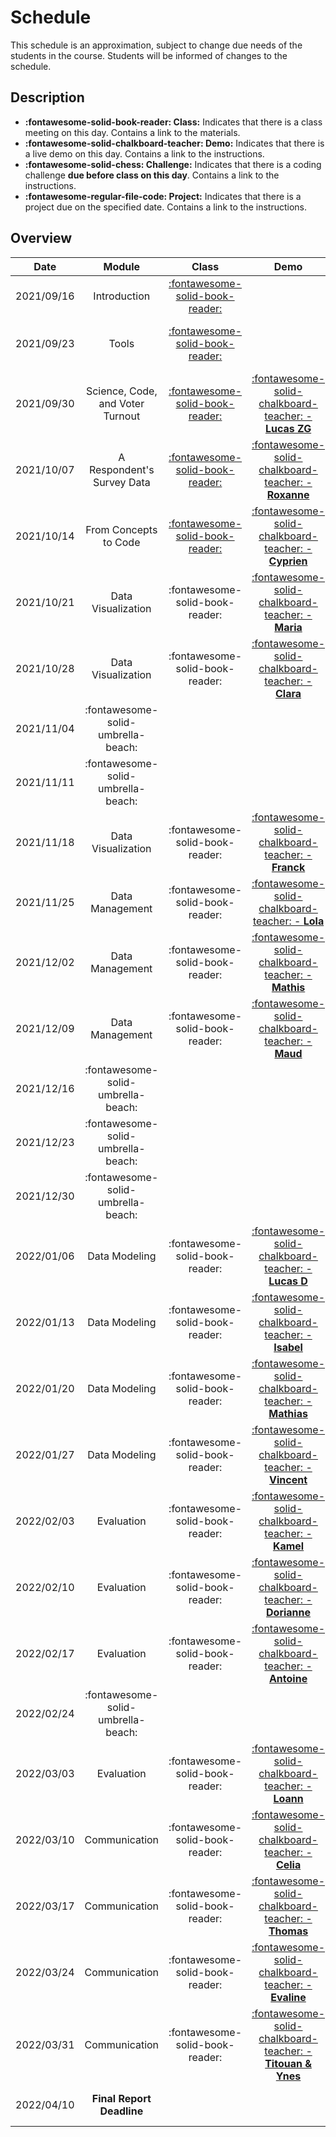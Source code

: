 # Schedule

This schedule is an approximation, subject to change due needs of the students in the course. Students will be informed of changes to the schedule.

## Description
- **:fontawesome-solid-book-reader: Class:** Indicates that there is a class meeting on this day. Contains a link to the materials.
- **:fontawesome-solid-chalkboard-teacher: Demo:** Indicates that there is a live demo on this day. Contains a link to the instructions.
- **:fontawesome-solid-chess: Challenge:** Indicates that there is a coding challenge **due before class on this day**. Contains a link to the instructions.
- **:fontawesome-regular-file-code: Project:** Indicates that there is a project due on the specified date. Contains a link to the instructions.

## Overview

| Date       | Module                           | Class                                                       | Demo                                                                                 | Deadline                                                                                                                                   |
| :-:        | :-:                              | :-:                                                         | :-:                                                                                  | :-:                                                                                                                                        |
| 2021/09/16 | Introduction                     | [:fontawesome-solid-book-reader:](modules/introduction.md)  |                                                                                      |                                                                                                                                            |
| 2021/09/23 | Tools                            | [:fontawesome-solid-book-reader:](modules/tools.md)         |                                                                                      | [**:fontawesome-regular-paper-plane: Onboarding**](resources/onboarding.md)                                                                |
| 2021/09/30 | Science, Code, and Voter Turnout | [:fontawesome-solid-book-reader:](modules/programming-1.md) | [:fontawesome-solid-chalkboard-teacher: - **Lucas ZG**](activities/participation.md) | [**:fontawesome-solid-chess: - C1**](https://colab.research.google.com/github/mickaeltemporao/itds/blob/main/materials/assignment-1.ipynb) |
| 2021/10/07 | A Respondent's Survey Data       | [:fontawesome-solid-book-reader:](modules/programming-2.md) | [:fontawesome-solid-chalkboard-teacher: - **Roxanne**](activities/participation.md)  |                                                                                                                                            |
| 2021/10/14 | From Concepts to Code            | [:fontawesome-solid-book-reader:](modules/programming-3.md) | [:fontawesome-solid-chalkboard-teacher: - **Cyprien**](activities/participation.md)        ||
| 2021/10/21 | Data Visualization                 | :fontawesome-solid-book-reader: | [:fontawesome-solid-chalkboard-teacher: - **Maria**](activities/participation.md)          | [**:fontawesome-solid-chess: - C2**](https://colab.research.google.com/github/mickaeltemporao/itds/blob/main/materials/assignment-2.ipynb) |
| 2021/10/28 | Data Visualization                 | :fontawesome-solid-book-reader: | [:fontawesome-solid-chalkboard-teacher: - **Clara**](activities/participation.md)          |                                                                                                                                            |
| 2021/11/04 | :fontawesome-solid-umbrella-beach: |                                 |                                                                                            |                                                                                                                                            |
| 2021/11/11 | :fontawesome-solid-umbrella-beach: |                                 |                                                                                            |                                                                                                                                            |
| 2021/11/18 | Data Visualization                 | :fontawesome-solid-book-reader: | [:fontawesome-solid-chalkboard-teacher: - **Franck**](activities/participation.md)         |                                                                                                                                            |
| 2021/11/25 | Data Management                    | :fontawesome-solid-book-reader: | [:fontawesome-solid-chalkboard-teacher: - **Lola**](activities/participation.md)           | **:fontawesome-solid-chess: - C3**                                                                                                         |
| 2021/12/02 | Data Management                    | :fontawesome-solid-book-reader: | [:fontawesome-solid-chalkboard-teacher: - **Mathis**](activities/participation.md)         |                                                                                                                                            |
| 2021/12/09 | Data Management                    | :fontawesome-solid-book-reader: | [:fontawesome-solid-chalkboard-teacher: - **Maud**](activities/participation.md)           |                                                                                                                                            |
| 2021/12/16 | :fontawesome-solid-umbrella-beach: |                                 |                                                                                            |                                                                                                                                            |
| 2021/12/23 | :fontawesome-solid-umbrella-beach: |                                 |                                                                                            |                                                                                                                                            |
| 2021/12/30 | :fontawesome-solid-umbrella-beach: |                                 |                                                                                            |                                                                                                                                            |
| 2022/01/06 | Data Modeling                      | :fontawesome-solid-book-reader: | [:fontawesome-solid-chalkboard-teacher: - **Lucas D**](activities/participation.md)        | **:fontawesome-solid-chess: - C4**                                                                                                         |
| 2022/01/13 | Data Modeling                      | :fontawesome-solid-book-reader: | [:fontawesome-solid-chalkboard-teacher: - **Isabel**](activities/participation.md)         |                                                                                                                                            |
| 2022/01/20 | Data Modeling                      | :fontawesome-solid-book-reader: | [:fontawesome-solid-chalkboard-teacher: - **Mathias**](activities/participation.md)        |                                                                                                                                            |
| 2022/01/27 | Data Modeling                      | :fontawesome-solid-book-reader: | [:fontawesome-solid-chalkboard-teacher: - **Vincent**](activities/participation.md)        |                                                                                                                                            |
| 2022/02/03 | Evaluation                         | :fontawesome-solid-book-reader: | [:fontawesome-solid-chalkboard-teacher: - **Kamel**](activities/participation.md)          | **:fontawesome-solid-chess: - C5**                                                                                                         |
| 2022/02/10 | Evaluation                         | :fontawesome-solid-book-reader: | [:fontawesome-solid-chalkboard-teacher: - **Dorianne**](activities/participation.md)       |                                                                                                                                            |
| 2022/02/17 | Evaluation                         | :fontawesome-solid-book-reader: | [:fontawesome-solid-chalkboard-teacher: - **Antoine**](activities/participation.md)        |                                                                                                                                            |
| 2022/02/24 | :fontawesome-solid-umbrella-beach: |                                 |                                                                                            |                                                                                                                                            |
| 2022/03/03 | Evaluation                         | :fontawesome-solid-book-reader: | [:fontawesome-solid-chalkboard-teacher: - **Loann**](activities/participation.md)          |                                                                                                                                            |
| 2022/03/10 | Communication                      | :fontawesome-solid-book-reader: | [:fontawesome-solid-chalkboard-teacher: - **Celia**](activities/participation.md)          | **:fontawesome-solid-chess: - C6**                                                                                                         |
| 2022/03/17 | Communication                      | :fontawesome-solid-book-reader: | [:fontawesome-solid-chalkboard-teacher: - **Thomas**](activities/participation.md)         |                                                                                                                                            |
| 2022/03/24 | Communication                      | :fontawesome-solid-book-reader: | [:fontawesome-solid-chalkboard-teacher: - **Evaline**](activities/participation.md)        |                                                                                                                                            |
| 2022/03/31 | Communication                      | :fontawesome-solid-book-reader: | [:fontawesome-solid-chalkboard-teacher: - **Titouan & Ynes**](activities/participation.md) |                                                                                                                                            |
| 2022/04/10 | **Final Report Deadline**          |                                 |                                                                                            | **:fontawesome-regular-file-code: Project**                                                                                                |

